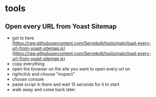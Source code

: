 # tools

## Open every URL from Yoast Sitemap
- got to here [https://raw.githubusercontent.com/Servebolt/tools/main/load-every-url-from-yoast-sitemap.js](https://raw.githubusercontent.com/Servebolt/tools/main/load-every-url-from-yoast-sitemap.js)
- copy everything
- open the browser on the site you want to open every url on
- rightclick and choose "inspect"
- choose console
- paste script in there and wait 15 seconds for it to start
- walk away and come back later. 
